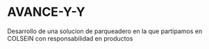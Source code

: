 # AVANCE-Y-Y
Desarrollo de una solucion de parqueadero en la que partipamos en COLSEIN con responsabilidad en productos

